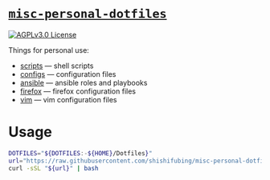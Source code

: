 # [`misc-personal-dotfiles`][repo-url]

<!-- SHIELDS -->

[![AGPLv3.0 License][license-shield]][license-url]

Things for personal use:

- [scripts] — shell scripts
- [configs] — configuration files
- [ansible] — ansible roles and playbooks
- [firefox] — firefox configuration files
- [vim] — vim configuration files

# Usage

```bash
DOTFILES="${DOTFILES:-${HOME}/Dotfiles}"
url="https://raw.githubusercontent.com/shishifubing/misc-personal-dotfiles/main/scripts/setup.sh"
curl -sSL "${url}" | bash
```

<!-- internal links -->

[scripts]: ./scripts
[configs]: ./configs
[ansible]: ./ansible
[firefox]: ./firefox
[vim]: ./vim

<!-- external links -->

[repo-url]: https://github.com/shishifubing/misc-personal-dotfiles
[license-url]: https://github.com/shishifubing/misc-personal-dotfiles/blob/main/LICENSE

<!-- shield links -->

[license-shield]: https://img.shields.io/github/license/shishifubing/misc-personal-dotfiles.svg?style=for-the-badge
